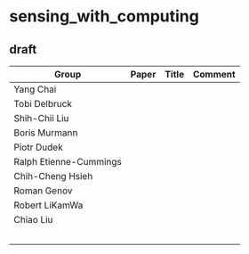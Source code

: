 # sensing_with_computing
## draft
|Group|Paper|Title|Comment|
|---|---|---|---|
|Yang Chai||||
|Tobi Delbruck||||
|Shih-Chii Liu||||
|Boris Murmann||||
|Piotr Dudek||||
|Ralph Etienne-Cummings||||
|Chih-Cheng Hsieh||||
|Roman Genov||||
|Robert LiKamWa||||
|Chiao Liu||||
|||||
|||||
|||||
|||||
|||||


